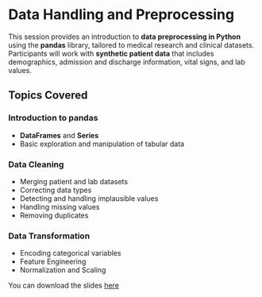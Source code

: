 # Data Handling and Preprocessing

This session provides an introduction to **data preprocessing in Python** using the **pandas** library, tailored to medical research and clinical datasets. Participants will work with **synthetic patient data** that includes demographics, admission and discharge information, vital signs, and lab values.

## Topics Covered

### Introduction to pandas
- **DataFrames** and **Series**  
- Basic exploration and manipulation of tabular data

### Data Cleaning
- Merging patient and lab datasets
- Correcting data types  
- Detecting and handling implausible values
- Handling missing values
- Removing duplicates  

### Data Transformation
- Encoding categorical variables  
- Feature Engineering
- Normalization and Scaling

You can download the slides [here](Data-Preprocessing.pdf)